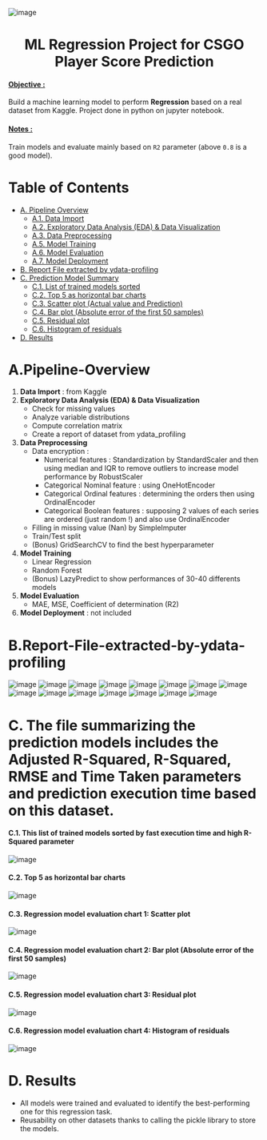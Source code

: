 ![image](https://github.com/user-attachments/assets/f48bbbc6-b0a5-41a1-a5b8-135b71a39d13)

<h1 align="center">ML Regression Project for CSGO Player Score Prediction</h1>

<h4><u>Objective :</u></h4> 
Build a machine learning model to perform <b>Regression</b> based on a real dataset from Kaggle. Project done in python on jupyter notebook.

<h4><u>Notes :</u></h4> 

Train models and evaluate mainly based on `R2` parameter (above `0.8` is a good model).

# Table of Contents

- [A. Pipeline Overview](#apipeline-overview)
  - [A.1. Data Import](#a1-data-import--from-kaggle)
  - [A.2. Exploratory Data Analysis (EDA) & Data Visualization](#a2-exploratory-data-analysis-eda--data-visualization)
  - [A.3. Data Preprocessing](#a3-data-preprocessing)
  - [A.5. Model Training](#a5-model-training)
  - [A.6. Model Evaluation](#a6-model-evaluation)
  - [A.7. Model Deployment](#a7-model-deployment--not-included)
- [B. Report File extracted by ydata-profiling](#breport-file-extracted-by-ydata-profiling)
- [C. Prediction Model Summary](#c-the-file-summarizing-the-prediction-models-includes-the-adjusted-r-squared-r-squared-rmse-and-time-taken-parameters-and-prediction-execution-time-based-on-this-dataset)
  - [C.1. List of trained models sorted](#c1-this-list-of-trained-models-sorted-by-fast-execution-time-and-high-r-squared-parameter)
  - [C.2. Top 5 as horizontal bar charts](#c2-top-5-as-horizontal-bar-charts)
  - [C.3. Scatter plot (Actual value and Prediction)](#c3-regression-model-evaluation-chart-1-scatter-plot)
  - [C.4. Bar plot (Absolute error of the first 50 samples)](#c4-bar-plot-(absolute-error-of-the-first-50-samples))
  - [C.5. Residual plot](#c5-residual-plot)
  - [C.6. Histogram of residuals](#c6-histogram-of-residuals)
- [D. Results](#d-results)


# A.Pipeline-Overview
1. **Data Import** : from Kaggle
2. **Exploratory Data Analysis (EDA) & Data Visualization**  
   - Check for missing values  
   - Analyze variable distributions  
   - Compute correlation matrix
   - Create a report of dataset from ydata_profiling
3. **Data Preprocessing**  
   - Data encryption :
     - Numerical features : Standardization by StandardScaler and then using median and IQR to remove outliers to increase model performance by RobustScaler
     - Categorical Nominal feature : using OneHotEncoder
     - Categorical Ordinal features : determining the orders then using OrdinalEncoder
     - Categorical Boolean features : supposing 2 values of each series ​​are ordered (just random !) and also use OrdinalEncoder
   - Filling in missing value (Nan) by SimpleImputer
   - Train/Test split
   - (Bonus) GridSearchCV to find the best hyperparameter
5. **Model Training** 
   - Linear Regression  
   - Random Forest
   - (Bonus) LazyPredict to show performances of 30-40 differents models
6. **Model Evaluation** 
   - MAE, MSE, Coefficient of determination (R2)
7. **Model Deployment** : not included

# B.Report-File-extracted-by-ydata-profiling

![image](https://github.com/user-attachments/assets/fc9da2e8-8173-42ba-9132-5937e4b18467)
![image](https://github.com/user-attachments/assets/28dfa042-7af5-4670-bcc4-e56f781b2260)
![image](https://github.com/user-attachments/assets/14072eca-b6cb-43e3-b06d-fb5159874809)
![image](https://github.com/user-attachments/assets/ec3ef25a-2aca-4c06-9185-d1772c83dfd9)
![image](https://github.com/user-attachments/assets/5082ece1-5de2-450e-9df4-3e11c9ef8b2c)
![image](https://github.com/user-attachments/assets/9330c57f-19b7-4528-89d3-b09606c88063)
![image](https://github.com/user-attachments/assets/897b3ef4-6110-4f19-b783-add715c26a0b)
![image](https://github.com/user-attachments/assets/8bcde6cf-4d64-4112-a187-1663788df473)
![image](https://github.com/user-attachments/assets/b6b2e19f-2336-41ec-8f75-a0227762ab67)
![image](https://github.com/user-attachments/assets/9cc01f0d-2671-4edf-99d1-bbe760d2b7fd)
![image](https://github.com/user-attachments/assets/a2277850-8e56-4be3-a099-ebe23eb1bfaa)
![image](https://github.com/user-attachments/assets/4ac2d010-b5eb-4f33-b823-cfbb1425f5b0)
![image](https://github.com/user-attachments/assets/919ef5aa-0a2e-4480-80ad-6b615076183d)
![image](https://github.com/user-attachments/assets/3a7f5fee-3cba-47fe-a282-b4768f129d8c)
![image](https://github.com/user-attachments/assets/236efd5b-ea79-41c8-b1cf-956f4c34d7e5)

# C. The file summarizing the prediction models includes the Adjusted R-Squared, R-Squared, RMSE and Time Taken parameters and prediction execution time based on this dataset. 

#### C.1. This list of trained models sorted by fast execution time and high R-Squared parameter
![image](https://github.com/user-attachments/assets/f3da6eb0-3c7c-4892-9ef7-5a68fa826ffb)

#### C.2. Top 5 as horizontal bar charts
![image](https://github.com/user-attachments/assets/893571c3-061a-4eab-b5b6-c768edd5011a)

#### C.3. Regression model evaluation chart 1: Scatter plot
![image](https://github.com/user-attachments/assets/9fd8143e-88b6-4031-bf50-2e75d407053d)

#### C.4. Regression model evaluation chart 2: Bar plot (Absolute error of the first 50 samples)
![image](https://github.com/user-attachments/assets/75bbbca6-ec70-4b4f-a801-e92f8c1d13f7)

#### C.5. Regression model evaluation chart 3: Residual plot
![image](https://github.com/user-attachments/assets/87fa3f85-439f-4fab-99b9-9aae79881814)

#### C.6. Regression model evaluation chart 4: Histogram of residuals
![image](https://github.com/user-attachments/assets/596ad803-7c6f-4e00-9098-7214fc3923a2)



# D. Results
- All models were trained and evaluated to identify the best-performing one for this regression task.
- Reusability on other datasets thanks to calling the pickle library to store the models.






